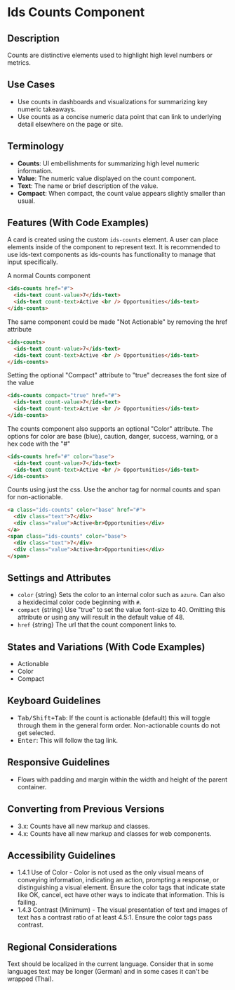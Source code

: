 # Ids Counts Component

## Description

Counts are distinctive elements used to highlight high level numbers or metrics.

## Use Cases

- Use counts in dashboards and visualizations for summarizing key numeric takeaways.
- Use counts as a concise numeric data point that can link to underlying detail elsewhere on the page or site.

## Terminology

- **Counts**: UI embellishments for summarizing high level numeric information.
- **Value**: The numeric value displayed on the count component.
- **Text**:  The name or brief description of the value.
- **Compact**: When compact, the count value appears slightly smaller than usual.

## Features (With Code Examples)

A card is created using the custom `ids-counts` element. A user can place elements inside of the component to represent text. It is recommended to use ids-text components as ids-counts has functionality to manage that input specifically.

A normal Counts component

```html
<ids-counts href="#">
  <ids-text count-value>7</ids-text>
  <ids-text count-text>Active <br /> Opportunities</ids-text>
</ids-counts>
```

The same component could be made "Not Actionable" by removing the href attribute

```html
<ids-counts>
  <ids-text count-value>7</ids-text>
  <ids-text count-text>Active <br /> Opportunities</ids-text>
</ids-counts>
```

Setting the optional "Compact" attribute to "true" decreases the font size of the value

```html
<ids-counts compact="true" href="#">
  <ids-text count-value>7</ids-text>
  <ids-text count-text>Active <br /> Opportunities</ids-text>
</ids-counts>
```

The counts component also supports an optional "Color" attribute. The options for color are base (blue), caution, danger, success, warning, or a hex code with the "#"

```html
<ids-counts href="#" color="base">
  <ids-text count-value>7</ids-text>
  <ids-text count-text>Active <br /> Opportunities</ids-text>
</ids-counts>
```

Counts using just the css. Use the anchor tag for normal counts and span for non-actionable.

```html
<a class="ids-counts" color="base" href="#">
  <div class="text">7</div>
  <div class="value">Active<br>Opportunities</div>
</a>
<span class="ids-counts" color="base">
  <div class="text">7</div>
  <div class="value">Active<br>Opportunities</div>
</span>
```

## Settings and Attributes

- `color` {string} Sets the color to an internal color such as `azure`. Can also a hexidecimal color code beginning with `#`.
- `compact` {string} Use "true" to set the value font-size to 40. Omitting this attribute or using any will result in the default value of 48.
- `href` {string} The url that the count component links to.

## States and Variations (With Code Examples)

- Actionable
- Color
- Compact

## Keyboard Guidelines

- <kbd>Tab/Shift+Tab</kbd>: If the count is actionable (default) this will toggle through them in the general form order. Non-actionable counts do not get selected.
- <kbd>Enter</kbd>: This will follow the tag link.

## Responsive Guidelines

- Flows with padding and margin within the width and height of the parent container.

## Converting from Previous Versions

- 3.x: Counts have all new markup and classes.
- 4.x: Counts have all new markup and classes for web components.

## Accessibility Guidelines

- 1.4.1 Use of Color - Color is not used as the only visual means of conveying information, indicating an action, prompting a response, or distinguishing a visual element. Ensure the color tags that indicate state like OK, cancel, ect have other ways to indicate that information. This is failing.
- 1.4.3 Contrast (Minimum) - The visual presentation of text and images of text has a contrast ratio of at least 4.5:1.   Ensure the color tags pass contrast.

## Regional Considerations

Text should be localized in the current language. Consider that in some languages text may be longer (German) and in some cases it can't be wrapped (Thai).
